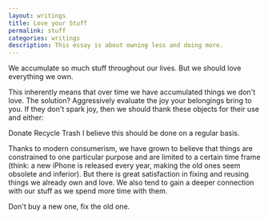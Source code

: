 ```yaml
---
layout: writings
title: Love your Stuff
permalink: stuff
categories: writings
description: This essay is about owning less and doing more.
---
```


We accumulate so much stuff throughout our lives.
But we should love everything we own.

This inherently means that over time we have accumulated things we don't love.
The solution? Aggressively evaluate the joy your belongings bring to you. If they don't spark joy, then we should thank these objects for their use and either:

Donate
Recycle
Trash
I believe this should be done on a regular basis.

Thanks to modern consumerism, we have grown to believe that things are constrained to one particular purpose and are limited to a certain time frame (think: a new iPhone is released every year, making the old ones seem obsolete and inferior).
But there is great satisfaction in fixing and reusing things we already own and love. We also tend to gain a deeper connection with our stuff as we spend more time with them.

Don't buy a new one, fix the old one.
